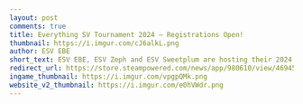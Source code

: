 ```yaml
---
layout: post
comments: true
title: Everything SV Tournament 2024 — Registrations Open!
thumbnail: https://i.imgur.com/cJ6alkL.png
author: ESV EBE
short_text: ESV EBE, ESV Zeph and ESV Sweetplum are hosting their 2024 edition of the Everything SV Tournament. Join them for a 6 week, double elimination, scroll velocity focused tournament...
redirect_url: https://store.steampowered.com/news/app/980610/view/4694528972804352484
ingame_thumbnail: https://i.imgur.com/vpgpQMk.png
website_v2_thumbnail: https://i.imgur.com/e0hVWdr.png
---
```

